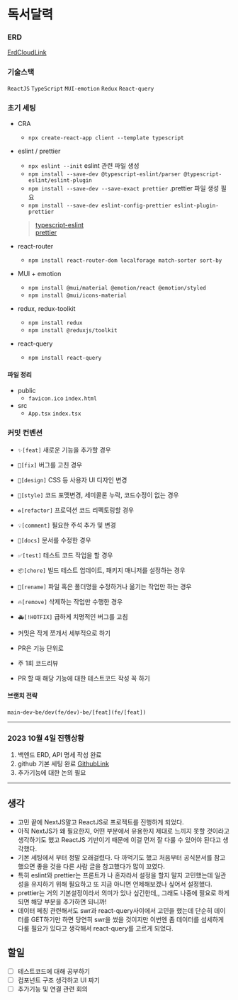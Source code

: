 # 독서달력

### ERD

[ErdCloudLink](https://www.erdcloud.com/d/aSGdidtaHnfkq42Fj)

### 기술스택

`ReactJS` `TypeScript` `MUI-emotion` `Redux` `React-query`

### 초기 세팅

- CRA

  - `npx create-react-app client --template typescript`

- eslint / prettier

  - `npx eslint --init` eslint 관련 파일 생성
  - `npm install --save-dev @typescript-eslint/parser @typescript-eslint/eslint-plugin`
  - `npm install --save-dev --save-exact prettier` .prettier 파일 생성 필요
  - `npm install --save-dev eslint-config-prettier eslint-plugin-prettier`

  > [typescript-eslint](https://typescript-eslint.io/getting-started)  
  > [prettier](https://prettier.io/docs/en/install)

- react-router

  - `npm install react-router-dom localforage match-sorter sort-by`

- MUI + emotion

  - `npm install @mui/material @emotion/react @emotion/styled`
  - `npm install @mui/icons-material`

- redux, redux-toolkit

  - `npm install redux`
  - `npm install @reduxjs/toolkit`

- react-query
  - `npm install react-query`

#### 파일 정리

- public
  - `favicon.ico` `index.html`
- src
  - `App.tsx` `index.tsx`

### 커밋 컨벤션

- `✨[feat]` 새로운 기능을 추가할 경우
- `🐛[fix]` 버그를 고친 경우
- `💄[design]` CSS 등 사용자 UI 디자인 변경
- `🎨[style]` 코드 포맷변경, 세미콜론 누락, 코드수정이 없는 경우
- `♻[refactor]` 프로덕션 코드 리펙토링할 경우
- `💡[comment]` 필요한 주석 추가 및 변경
- `📝[docs]` 문서를 수정한 경우
- `✅[test]` 테스트 코드 작업을 할 경우
- `📦[chore]` 빌드 테스트 업데이트, 패키지 매니저를 설정하는 경우
- `🚚[rename]` 파일 혹은 폴더명을 수정하거나 옮기는 작업만 하는 경우
- `🔥[remove]` 삭제하는 작업만 수행한 경우
- `🚑[!HOTFIX]` 급하게 치명적인 버그를 고침

- 커밋은 작게 쪼개서 세부적으로 하기
- PR은 기능 단위로
- 주 1회 코드리뷰
- PR 할 때 해당 기능에 대한 테스트코드 작성 꼭 하기

#### 브랜치 전략

`main`-`dev`-`be/dev(fe/dev)`-`be/[feat](fe/[feat])`

---

### 2023 10월 4일 진행상황

1. 백엔드 ERD, API 명세 작성 완료
2. github 기본 세팅 완료
   [GithubLink](https://github.com/cwhite723/book-calender)
3. 추가기능에 대한 논의 필요

---

## 생각

- 고민 끝에 NextJS말고 ReactJS로 프로젝트를 진행하게 되었다.
- 아직 NextJS가 왜 필요한지, 어떤 부분에서 유용한지 제대로 느끼지 못할 것이라고 생각하기도 했고 ReactJS 기반이기 때문에 이걸 먼저 잘 다룰 수 있어야 된다고 생각했다.
- 기본 세팅에서 부터 정말 오래걸렸다. 다 까먹기도 했고 처음부터 공식문서를 참고했으면 좋을 것을 다른 사람 글을 참고했다가 많이 꼬였다.
- 특히 eslint와 prettier는 프론트가 나 혼자라서 설정을 할지 말지 고민했는데 일관성을 유지하기 위해 필요하고 또 지금 아니면 언제해보겠나 싶어서 설정했다.
- prettier는 거의 기본설정이라서 의미가 있나 싶긴한데,, 그래도 나중에 필요로 하게 되면 해당 부분을 추가하면 되니까!
- 데이터 페칭 관련해서도 swr과 react-query사이에서 고민을 했는데 단순히 데이터를 GET하기만 하면 당연히 swr을 썼을 것이지만 이번엔 좀 데이터를 섬세하게 다룰 필요가 있다고 생각해서 react-query를 고르게 되었다.

## 할일

- [ ] 테스트코드에 대해 공부하기
- [ ] 컴포넌트 구조 생각하고 UI 짜기
- [ ] 추가기능 및 연결 관련 회의
